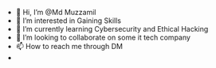 - 👋 Hi, I’m @Md Muzzamil
- 👀 I’m interested in Gaining Skills
- 🌱 I’m currently learning Cybersecurity and Ethical Hacking
- 💞️ I’m looking to collaborate on some it tech company
- 📫 How to reach me through DM 
-  
<!---
YTSHAZI/YTSHAZI is a ✨ special ✨ repository because its `README.md` (this file) appears on your GitHub profile.
You can click the Preview link to take a look at your changes.
--->
